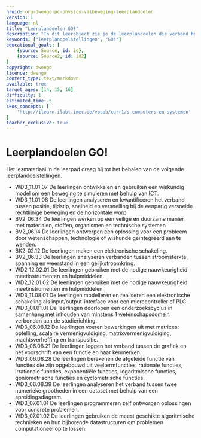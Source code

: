 ```yaml
---
hruid: org-dwengo-pc-physics-valbeweging-leerplandoelen
version: 1
language: nl
title: "Leerplandoelen GO!"
description: "In dit leerobject zie je de leerplandoelen die verband houden met het materiaal uit dit leerpad."
keywords: ["leerplandoelstellingen", "GO!"]
educational_goals: [
    {source: Source, id: id}, 
    {source: Source2, id: id2}
]
copyright: dwengo
licence: dwengo
content_type: text/markdown
available: true
target_ages: [14, 15, 16]
difficulty: 1
estimated_time: 5
skos_concepts: [
    'http://ilearn.ilabt.imec.be/vocab/curr1/s-computers-en-systemen'
]
teacher_exclusive: true
---
```


# Leerplandoelen GO!

Het lesmateriaal in de leerpad draag bij tot het behalen van de volgende leerplandoelstellingen.

<ul class="dwengo-content leerplandoelen">
    <li>WD3_11.01.07 De leerlingen ontwikkelen en gebruiken een wiskundig model om een beweging te simuleren met behulp van ICT.</li>
    <li>WD3_11.01.08 De leerlingen analyseren en kwantificeren het verband tussen positie, tijdstip, snelheid en versnelling bij de eenparig versnelde rechtlijnige beweging en de horizontale worp.</li>
    <li>BV2_06.34 De leerlingen werken op een veilige en duurzame manier met materialen, stoffen, organismen en technische systemen </li>
    <li>BV2_06.14 De leerlingen ontwerpen een oplossing voor een probleem door wetenschappen, technologie of wiskunde geïntegreerd aan te wenden.</li>
    <li>BK2_02.12 De leerlingen maken een elektronische schakeling.</li>
    <li>BV2_06.33  De leerlingen analyseren verbanden tussen stroomsterkte, spanning en weerstand in een gelijkstroomkring.</li>
    <li>WD2_12.02.01 De leerlingen gebruiken met de nodige nauwkeurigheid meetinstrumenten en hulpmiddelen.</li>
    <li>WD2_12.01.02 De leerlingen gebruiken met de nodige nauwkeurigheid meetinstrumenten en hulpmiddelen. </li>
    <li>WD3_11.08.01 De leerlingen modelleren en realiseren een elektronische schakeling als input/output-interface voor een microcontroller of PLC.</li>
    <li>WD3_01.01.01 De leerlingen doorlopen een onderzoekscyclus in samenhang met inhouden van minstens 1 wetenschapsdomein verbonden aan de studierichting.</li>
    <li>WD3_06.08.12 De leerlingen voeren bewerkingen uit met matrices: optelling, scalaire vermenigvuldiging, matrixvermenigvuldiging, machtsverheffing en transpositie.</li>
    <li>WD3_06.08.21 De leerlingen leggen het verband tussen de grafiek en het voorschrift van een functie en haar kenmerken.</li>
    <li>WD3_06.08.28 De leerlingen berekenen de afgeleide functie van functies die zijn opgebouwd uit veeltermfuncties, rationale functies, irrationale functies, exponentiële functies, logaritmische functies, goniometrische functies en cyclometrische functies.</li>
    <li>WD3_06.08.39 De leerlingen analyseren het verband tussen twee numerieke grootheden in een dataset met behulp van een spreidingsdiagram.</li>
    <li>WD3_07.01.01 De leerlingen programmeren zelf ontworpen oplossingen voor concrete problemen.</li>
    <li>WD3_07.01.02 De leerlingen gebruiken de meest geschikte algoritmische technieken en hun bijhorende datastructuren om problemen computationeel op te lossen.</li>
</ul>

